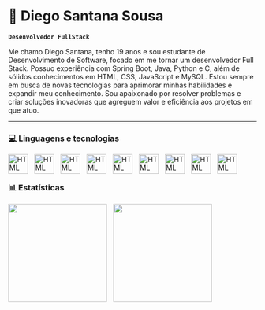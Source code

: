 # 🤖 Diego Santana Sousa

**`Desenvolvedor FullStack`**


Me chamo Diego Santana, tenho 19 anos e sou estudante de Desenvolvimento de Software, focado em me tornar um desenvolvedor Full Stack. Possuo experiência com Spring Boot, Java, Python e C, além de sólidos conhecimentos em HTML, CSS, JavaScript e MySQL. Estou sempre em busca de novas tecnologias para aprimorar minhas habilidades e expandir meu conhecimento. Sou apaixonado por resolver problemas e criar soluções inovadoras que agreguem valor e eficiência aos projetos em que atuo.

<hr>

### 💻 Linguagens e tecnologias 


<img
    align="left" 
    alt="HTML"
    title="HTML" 
    width="40px" 
    style="padding-right: 10px;"
    src="https://cdn.jsdelivr.net/gh/devicons/devicon@latest/icons/java/java-original.svg" 
 />

 
<img
    align="left" 
    alt="HTML"
    title="HTML" 
    width="40px" 
    style="padding-right: 10px;"
    src="https://cdn.jsdelivr.net/gh/devicons/devicon@latest/icons/javascript/javascript-original.svg"
  />


<img
    align="left" 
    alt="HTML"
    title="HTML" 
    width="40px" 
    style="padding-right: 10px;"
    src="https://cdn.jsdelivr.net/gh/devicons/devicon@latest/icons/html5/html5-original.svg" 
 />

<img 
    align="left" 
    alt="HTML"
    title="HTML" 
    width="40px" 
    style="padding-right: 10px;"
    src="https://cdn.jsdelivr.net/gh/devicons/devicon@latest/icons/css3/css3-original.svg" 
/>
 
<img
    align="left" 
    alt="HTML"
    title="HTML" 
    width="40px" 
    style="padding-right: 10px;"
    src="https://cdn.jsdelivr.net/gh/devicons/devicon@latest/icons/python/python-original.svg"
  />


<img
    align="left" 
    alt="HTML"
    title="HTML" 
    width="40px" 
    style="padding-right: 10px;"
    src="https://cdn.jsdelivr.net/gh/devicons/devicon@latest/icons/mysql/mysql-original.svg" 
 />

 
<img
    align="left" 
    alt="HTML"
    title="HTML" 
    width="40px" 
    style="padding-right: 10px;"
    src="https://cdn.jsdelivr.net/gh/devicons/devicon@latest/icons/spring/spring-original.svg"
  />

<img 
    align="left" 
    alt="HTML"
    title="HTML" 
    width="40px" 
    style="padding-right: 10px;"
    src="https://cdn.jsdelivr.net/gh/devicons/devicon@latest/icons/git/git-original.svg" 
/>

<img 
    align="left" 
    alt="HTML"
    title="HTML" 
    width="40px" 
    style="padding-right: 10px;"
    src="https://cdn.jsdelivr.net/gh/devicons/devicon@latest/icons/react/react-original.svg" 
/>


<br>
<br>

### 📊 Estatísticas

<img 
    align="left" 
    height="200" 
    style="padding-right: 10px;"
    src="https://github-readme-stats.vercel.app/api?username=ClarkXD&show_icons=true&theme=tokyonight&locale=pt-br" 
/>


<img 
    align="left" 
    height="200" 
    style="padding-right: 10px;"
    src="https://github-readme-stats.vercel.app/api/top-langs/?username=ClarkXD&theme=tokyonight&custom_title=Tecnologias" 
/>
